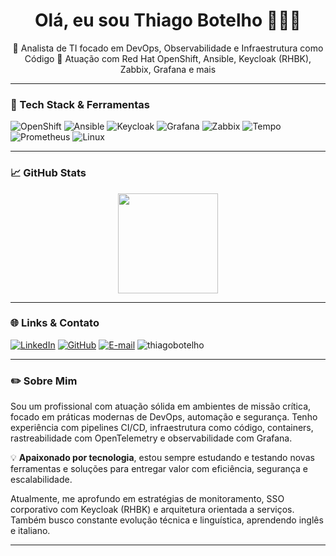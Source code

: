 <h1 align="center">Olá, eu sou Thiago Botelho 👨‍💻🚀</h1>

<p align="center">
🔧 Analista de TI focado em DevOps, Observabilidade e Infraestrutura como Código  
🎯 Atuação com Red Hat OpenShift, Ansible, Keycloak (RHBK), Zabbix, Grafana e mais
</p>

---

### 🧰 Tech Stack & Ferramentas

![OpenShift](https://img.shields.io/badge/OpenShift-EE0000?style=for-the-badge&logo=redhat&logoColor=white)
![Ansible](https://img.shields.io/badge/Ansible-A80000?style=for-the-badge&logo=ansible&logoColor=white)
![Keycloak](https://img.shields.io/badge/Keycloak-0072C6?style=for-the-badge&logo=keycloak&logoColor=white)
![Grafana](https://img.shields.io/badge/Grafana-F46800?style=for-the-badge&logo=grafana&logoColor=white)
![Zabbix](https://img.shields.io/badge/Zabbix-B51D1D?style=for-the-badge&logo=zabbix&logoColor=white)
![Tempo](https://img.shields.io/badge/Tempo-1E1E1E?style=for-the-badge&logo=grafana)
![Prometheus](https://img.shields.io/badge/Prometheus-E6522C?style=for-the-badge&logo=prometheus)
![Linux](https://img.shields.io/badge/Linux-FCC624?style=for-the-badge&logo=linux&logoColor=black)

---

### 📈 GitHub Stats

<p align="center">
  <img height="160em" src="https://github-readme-stats.vercel.app/api?username=thiagobotelho&show_icons=true&theme=radical&count_private=true&hide_title=true"/>
</p>

---

### 🌐 Links & Contato

[![LinkedIn](https://img.shields.io/badge/LinkedIn-0077B5?style=for-the-badge&logo=linkedin&logoColor=white)](https://www.linkedin.com/in/thiagobotelho-devops)
[![GitHub](https://img.shields.io/badge/GitHub-171515?style=for-the-badge&logo=github&logoColor=white)](https://github.com/thiagobotelho)
[![E-mail](https://img.shields.io/badge/Email-Contact-red?style=for-the-badge&logo=gmail&logoColor=white)](mailto:thiagobotelho_redes@hotmail.com)
![thiagobotelho](https://img.shields.io/badge/Blog-InfraAsCode-black?style=for-the-badge&logo=readme&logoColor=white)

---

### ✏️ Sobre Mim

Sou um profissional com atuação sólida em ambientes de missão crítica, focado em práticas modernas de DevOps, automação e segurança. Tenho experiência com pipelines CI/CD, infraestrutura como código, containers, rastreabilidade com OpenTelemetry e observabilidade com Grafana.

💡 **Apaixonado por tecnologia**, estou sempre estudando e testando novas ferramentas e soluções para entregar valor com eficiência, segurança e escalabilidade.

Atualmente, me aprofundo em estratégias de monitoramento, SSO corporativo com Keycloak (RHBK) e arquitetura orientada a serviços. Também busco constante evolução técnica e linguística, aprendendo inglês e italiano.

---

